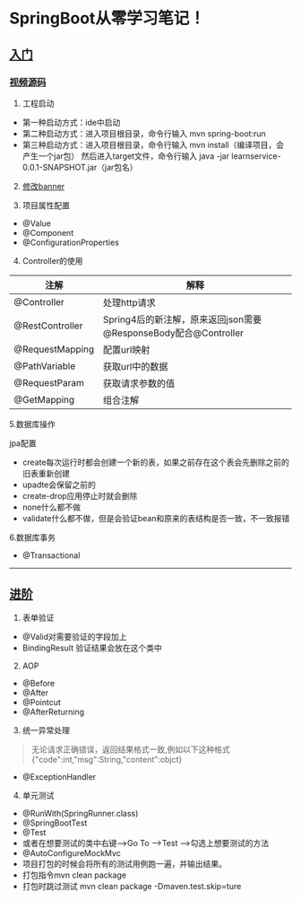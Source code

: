 # SpringBoot从零学习笔记！

## [入门](http://www.imooc.com/learn/767)
### [视频源码](http://git.oschina.net/liaoshixiong/girl)
1. 工程启动
- 第一种启动方式：ide中启动
- 第二种启动方式：进入项目根目录，命令行输入 mvn spring-boot:run
- 第三种启动方式：进入项目根目录，命令行输入 mvn install（编译项目，会产生一个jar包）
然后进入target文件，命令行输入 java -jar learnservice-0.0.1-SNAPSHOT.jar（jar包名）

2. [修改banner](http://patorjk.com/software/taag)

3. 项目属性配置
- @Value
- @Component
- @ConfigurationProperties

4. Controller的使用

注解 | 解释
---|---
@Controller | 处理http请求
@RestController | Spring4后的新注解，原来返回json需要@ResponseBody配合@Controller
@RequestMapping | 配置url映射
@PathVariable | 获取url中的数据
@RequestParam | 获取请求参数的值
@GetMapping | 组合注解

5.数据库操作

jpa配置
- create每次运行时都会创建一个新的表，如果之前存在这个表会先删除之前的旧表重新创建
- upadte会保留之前的
- create-drop应用停止时就会删除
- none什么都不做
- validate什么都不做，但是会验证bean和原来的表结构是否一致，不一致报错

6.数据库事务
- @Transactional


---

## [进阶](http://www.imooc.com/learn/810)
1. 表单验证
- @Valid对需要验证的字段加上
- BindingResult 验证结果会放在这个类中
2. AOP
- @Before
- @After
- @Pointcut
- @AfterReturning
3. 统一异常处理
> 无论请求正确错误，返回结果格式一致,例如以下这种格式
{"code":int,"msg":String,"content":objct}
- @ExceptionHandler
4. 单元测试
- @RunWith(SpringRunner.class)
- @SpringBootTest
- @Test
- 或者在想要测试的类中右键-->Go To -->Test -->勾选上想要测试的方法
- @AutoConfigureMockMvc
- 项目打包的时候会将所有的测试用例跑一遍，并输出结果。
- 打包指令mvn clean package
- 打包时跳过测试 mvn clean package -Dmaven.test.skip=ture